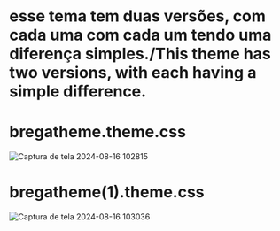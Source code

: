 # esse tema tem duas versões, com cada uma com cada um tendo uma diferença simples./This theme has two versions, with each having a simple difference.

# bregatheme.theme.css
![Captura de tela 2024-08-16 102815](https://github.com/user-attachments/assets/00c803b9-05c0-4843-bdab-64825a75a765)

# bregatheme(1).theme.css
![Captura de tela 2024-08-16 103036](https://github.com/user-attachments/assets/cb94a29e-2c6f-4aa2-94fe-b4e6f399aa30)

